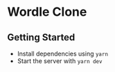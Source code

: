 # Wordle Clone

## Getting Started

- Install dependencies using `yarn`
- Start the server with `yarn dev`
